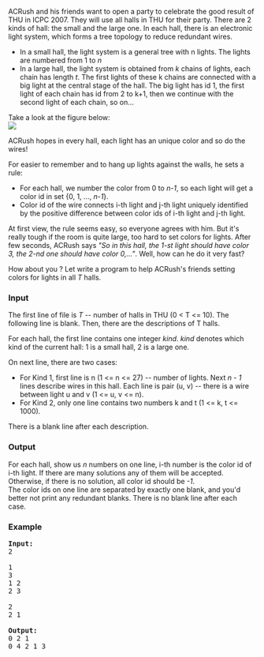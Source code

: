 <p>
ACRush and his friends want to open a party to celebrate the good result of THU in ICPC 2007. They will use all halls in THU for their party. There are 2 kinds of hall: the small and the large one. In each hall, there is an electronic light system, which forms a tree topology to reduce redundant wires.

</p><ul type="disc">
<li>In a small hall, the light system is a general tree with n lights. The lights are numbered from 1 to <i>n</i> </li>
<li>In a large hall, the light system is obtained from <i>k</i> chains of lights, each chain has length <i>t</i>. The first lights of these k chains are connected with a big light at the central stage of the hall. The big light has id 1, the first light of each chain has id from 2 to k+1, then we continue with the second light of each chain, so on...</li>
</ul>
<p>
Take a look at the figure below:<br>
<img src="/content/thanhvy:graceful_fig.png">

</p><p>
ACRush hopes in every hall, each light has an unique color and so do the wires!
</p><p>
For easier to remember and to hang up lights against the walls, he sets a
rule:
</p><ul type="disc">
    <li>For each hall, we number the color from 0 to <i>n-1</i>, so each light will get a color id in set {0, 1, ..., <i>n-1</i>}.</li>
    <li>Color id of the wire connects i-th light and j-th light uniquely identified by the positive difference between color ids of i-th light and j-th light.</li>
</ul>
<p>
At first view, the rule seems easy, so everyone agrees with him. But it's really tough if the room is quite large, too hard to set colors for lights.
After few seconds, ACRush says <i>"So in this hall, the 1-st light should have color 3, the 2-nd one should have color 0,..."</i>. Well, how can he do it very fast? <br>

</p><p>
How about you ? Let write a program to help ACRush's friends setting colors for lights in all <i>T</i> halls.

</p><h3>Input</h3>
<p>
The first line of file is <i>T</i> -- number of halls in THU (0 &lt; T &lt;= 10).
The following line is blank. Then, there are the descriptions of T halls. 

</p><p>
For each hall, the first line contains one integer <i>kind</i>. <i>kind</i> denotes which kind of the current hall: 1 is a small hall, 2 is a large one.

On next line, there are two cases:
</p><ul type="disc">
    <li>For Kind 1, first line is n (1 &lt;= n &lt;= 27) -- number of lights. Next <i>n - 1</i> lines describe
wires in this hall. Each line is pair (u, v) -- there is a wire between light u and v (1 &lt;= u, v &lt;= n).</li>
    <li>For Kind 2, only one line contains two numbers k and t (1 &lt;= k, t &lt;= 1000).</li>
</ul>
<p>
There is a blank line after each description.

</p><h3>Output</h3>
<p>
For each hall, show us <i>n</i> numbers on one line, i-th number is the color id of i-th light. If there are many solutions any of them will be accepted. Otherwise, if there is no solution, all color id should be <i>-1</i>.<br>
The color ids on one line are separated by exactly one blank, and you'd better not print any redundant blanks.
There is no blank line after each case.

</p><h3>Example</h3>

<pre><b>Input:</b>
2

1
3
1 2
2 3

2
2 1

<b>Output:</b>
0 2 1
0 4 2 1 3
</pre>